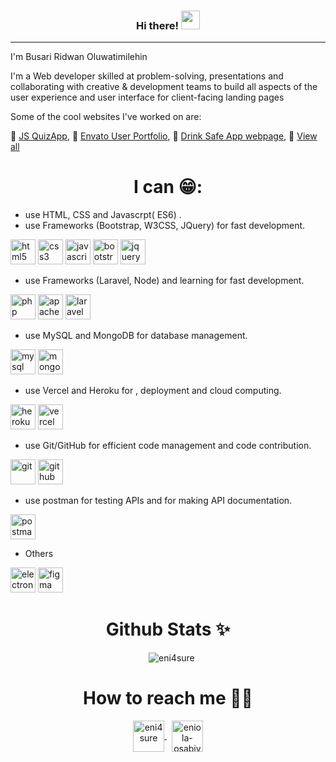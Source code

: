 <!-- <h1 align="center"> Hi there 👋🏾 </h1> -->

<h3 align="center"> Hi there! <img src="https://raw.githubusercontent.com/MartinHeinz/MartinHeinz/master/wave.gif" width="30px"></h3>

<hr>

I'm Busari Ridwan Oluwatimilehin

I'm a Web developer skilled at problem-solving, presentations and collaborating with creative & development teams to build all aspects of the user experience and user interface for client-facing landing pages

Some of the cool websites I've worked on are:

🚀️  [JS QuizApp](https://identityseal.github.io/index.html),
🚀️  [Envato User Portfolio](https://envato-user-portfolio.vercel.app),
🚀️  [Drink Safe App webpage](https://frozen-castle-28779.herokuapp.com/),
🚀️  [View all](https://github.com/IdentitySeal?tab=repositories)

<h1 align="center">I can 😁:</h1>

- use HTML, CSS and Javascrpt( ES6)  .
- use Frameworks (Bootstrap, W3CSS, JQuery) for fast development.

<p>
    <img src="https://devicons.github.io/devicon/devicon.git/icons/html5/html5-original-wordmark.svg" alt="html5" height="40"/> 
    <img src="https://devicons.github.io/devicon/devicon.git/icons/css3/css3-original-wordmark.svg" alt="css3" height="40"/> 
    <img src="https://devicons.github.io/devicon/devicon.git/icons/javascript/javascript-original.svg" alt="javascript" height="40"/> 
    <img src="https://devicons.github.io/devicon/devicon.git/icons/bootstrap/bootstrap-plain.svg" alt="bootstrap" height="40"/> 
    <img src="https://devicon.dev/devicon.git/icons/jquery/jquery-original-wordmark.svg" alt="jquery" height="40"/> 
</p>

- use Frameworks (Laravel, Node) and learning for fast development.

<p>
    <img src="https://devicon.dev/devicon.git/icons/php/php-original.svg" alt="php" height="40"/> 
    <img src="https://www.surrealcms.com/uploads/nodejs-logo.png" alt="apache" height="40"/> 
    <img src="https://devicons.github.io/devicon/devicon.git/icons/laravel/laravel-plain-wordmark.svg" alt="laravel" height="40"/> 
</p>

- use MySQL and MongoDB for database management.

<p>
    <img src="https://devicons.github.io/devicon/devicon.git/icons/mysql/mysql-original-wordmark.svg" alt="mysql" height="40"/>
<img src="https://banner2.cleanpng.com/20180702/bgt/kisspng-mongodb-database-nosql-postgresql-mongo-5b39f9e3445fa6.5652746415305261792801.jpg" alt="mongoDB" height="40"/>

</p>

- use Vercel and Heroku for , deployment and cloud computing.

<img src="https://www.fullstackpython.com/img/logos/heroku.png" alt="heroku" height="40"/> 
    <img src="https://www.globenewswire.com/fr/Attachment/LogoDisplay/870947?lastModified=04%2F21%2F2020%2006%3A00%3A18&size=2&attachmentExternalGnwId=0&v=2019124" alt="vercel" height="40"/>
</p>

- use Git/GitHub for efficient code management and code contribution.

<p>
    <img src="https://www.vectorlogo.zone/logos/git-scm/git-scm-ar21.svg" alt="git" height="40"/> 
    <img src="https://www.vectorlogo.zone/logos/github/github-ar21.svg" alt="github" height="40"/> 
</p>

- use postman for testing APIs and for making API documentation.

<p>
    <img src="https://miro.medium.com/max/802/1*dLWPk_rziSpWhPx1UWONbQ@2x.png" alt="postman" height="40"/> 
</p>

- Others

<p>
    <img src="https://www.betterteam.com/i/canva-1024x512-20200421.png" alt="electron" height="40"/> 
    <img src="https://www.vectorlogo.zone/logos/figma/figma-icon.svg" alt="figma" height="40"/> 
</p>

<h1 align="center">Github Stats ✨</h1>

<div align="center">      
    <img src="https://github-readme-stats.vercel.app/api?username=identitySeal&show_icons=true" alt="eni4sure" />
</div>

<h1 align="center">How to reach me 🤝🏾</h1>

<p align="center">
    <a href="https://twitter.com/tohmeewa" target="_blank">
        <img align="center" src="https://devicon.dev/devicon.git/icons/twitter/twitter-original.svg" alt="eni4sure" height="50" />
    </a>
     
    <a href="https://www.linkedin.com/in/ridwan-oluwatimilehin-busari-21b9121a4/" target="_blank"
        ><img align="center" src="https://www.vectorlogo.zone/logos/linkedin/linkedin-icon.svg" alt="eniola-osabiya" height="50" />
    </a>
</p>

</p>
